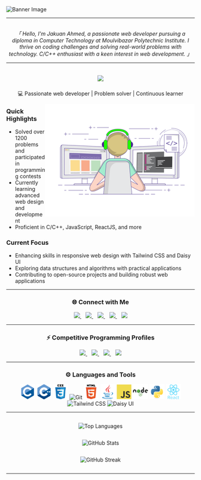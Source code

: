 <!-- Banner Image -->
<img src="https://i.ibb.co/L0S6GNg/banner-linkdin.png" alt="Banner Image" />

<!-- Introduction -->
<hr/>
<p align="center">
  <br>
  <em>
    「 Hello, I'm Jakuan Ahmed, a passionate web developer pursuing a diploma in Computer Technology at Moulvibazar Polytechnic Institute. I thrive on coding challenges and solving real-world problems with technology. C/C++ enthusiast with a keen interest in web development. 」
  </em>
  <br>
</p>
<hr/>

<!-- Typing Animation -->
<h2 align="center">
  <a href="https://git.io/typing-svg">
    <img src="https://readme-typing-svg.herokuapp.com?lines=I+am+Jakuan+Ahmed;I+aspire+to+be+a+Software+Engineer;Currently+learning+advanced+web+development;Passionate+about+problem-solving+and+programming;">
  </a>
</h2>

<!-- Overview Section -->
<p align="center">
  💻 Passionate web developer | Problem solver | Continuous learner
</p>

<!-- Profile Image -->
<img align="right" alt="Coding" width="400" src="https://raw.githubusercontent.com/devSouvik/devSouvik/master/gif3.gif">

<!-- Quick Highlights -->
<h3>Quick Highlights</h3>
<ul>
  <li>Solved over 1200 problems and participated in programming contests</li>
  <li>Currently learning advanced web design and development</li>
  <li>Proficient in C/C++, JavaScript, ReactJS, and more</li>
</ul>

<!-- Current Focus -->
<h3>Current Focus</h3>
<ul>
  <li>Enhancing skills in responsive web design with Tailwind CSS and Daisy UI</li>
  <li>Exploring data structures and algorithms with practical applications</li>
  <li>Contributing to open-source projects and building robust web applications</li>
</ul>

<hr />

<!-- Connect with Me -->
<h3 align="center">🌐 Connect with Me</h3>
<p align="center">
  <a href="mailto:jakuanultimate777@gmail.com">
    <img src="https://img.shields.io/badge/Email-jakuanultimate777%40gmail.com-red?style=flat-square&logo=gmail">
  </a>&nbsp;&nbsp;
  <a href="https://www.linkedin.com/in/JAKUAN-AHMED-0514932a3/">
    <img src="https://img.shields.io/badge/LinkedIn-Jakuan%20Ahmed-blue?style=flat-square&logo=linkedin">
  </a>&nbsp;&nbsp;
  <a href="https://www.facebook.com/fullinverse/">
    <img src="https://img.shields.io/badge/Facebook-Jakuan%20Ahmed-blue?style=flat-square&logo=facebook">
  </a>&nbsp;&nbsp;
  <a href="https://www.instagram.com/fullinverse/">
    <img src="https://img.shields.io/badge/Instagram-fullinverse-blue?style=flat-square&logo=instagram">
  </a>&nbsp;&nbsp;
  <a href="https://discord.gg/JAKUAN-AHMED">
    <img src="https://img.shields.io/badge/Discord-Jakuan%20Ahmed-blue?style=flat-square&logo=discord">
  </a>
</p>

<hr />

<!-- Competitive Programming Profiles -->
<h3 align="center">⚡ Competitive Programming Profiles</h3>
<p align="center">
  <a href="https://codeforces.com/profile/rollno_infinity">
    <img src="https://img.shields.io/badge/Codeforces-rollno_infinity-blue?style=flat-square&logo=codeforces">
  </a>&nbsp;&nbsp;
  <a href="https://www.hackerrank.com/profile/rollno_infinity">
    <img src="https://img.shields.io/badge/HackerRank-rollno_infinity-blue?style=flat-square&logo=hackerrank">
  </a>&nbsp;&nbsp;
  <a href="https://leetcode.com/u/nexxerjm111/">
    <img src="https://img.shields.io/badge/LeetCode-nexxerjm111-blue?style=flat-square&logo=leetcode">
  </a>&nbsp;&nbsp;
  <a href="https://www.codechef.com/users/dark_revenge">
    <img src="https://img.shields.io/badge/CodeChef-dark_revenge-blue?style=flat-square&logo=codechef">
  </a>
</p>

<hr />

<!-- Languages and Tools -->
<h3 align="center">⚙️ Languages and Tools</h3>
<p align="center">
  <img src="https://raw.githubusercontent.com/devicons/devicon/master/icons/c/c-original.svg" alt="C" width="40" height="40"/>
  <img src="https://raw.githubusercontent.com/devicons/devicon/master/icons/cplusplus/cplusplus-original.svg" alt="C++" width="40" height="40"/>
  <img src="https://raw.githubusercontent.com/devicons/devicon/master/icons/css3/css3-original-wordmark.svg" alt="CSS" width="40" height="40"/>
  <img src="https://www.vectorlogo.zone/logos/git-scm/git-scm-icon.svg" alt="Git" width="40" height="40"/>
  <img src="https://raw.githubusercontent.com/devicons/devicon/master/icons/html5/html5-original-wordmark.svg" alt="HTML5" width="40" height="40"/>
  <img src="https://raw.githubusercontent.com/devicons/devicon/master/icons/java/java-original.svg" alt="Java" width="40" height="40"/>
  <img src="https://raw.githubusercontent.com/devicons/devicon/master/icons/javascript/javascript-original.svg" alt="JavaScript" width="40" height="40"/>
  <img src="https://raw.githubusercontent.com/devicons/devicon/master/icons/nodejs/nodejs-original-wordmark.svg" alt="Node.js" width="40" height="40"/>
  <img src="https://raw.githubusercontent.com/devicons/devicon/master/icons/python/python-original.svg" alt="Python" width="40" height="40"/>
  <img src="https://raw.githubusercontent.com/devicons/devicon/master/icons/react/react-original-wordmark.svg" alt="React" width="40" height="40"/>
  <img src="https://www.vectorlogo.zone/logos/tailwindcss/tailwindcss-icon.svg" alt="Tailwind CSS" width="40" height="40"/>
  <img src="https://i.ibb.co/nCnXvB2/daisy.png" alt="Daisy UI" width="40" height="40"/>
</p>

<hr />

<!-- GitHub Stats -->
<div style="display: flex; flex-direction: column; align-items: center;">
  <p align="center">
    <img src="https://github-readme-stats.vercel.app/api/top-langs/?username=JAKUAN-AHMED&layout=compact&hide=html&theme=radical" alt="Top Languages" />
  </p>

  <p align="center">
    <img src="https://github-readme-stats.vercel.app/api?username=JAKUAN-AHMED&show_icons=true&theme=radical" alt="GitHub Stats" />
  </p>

  <p align="center">
    <img src="https://github-readme-streak-stats.herokuapp.com/?user=JAKUAN-AHMED&theme=radical" alt="GitHub Streak" />
  </p>
</div>


<hr />
